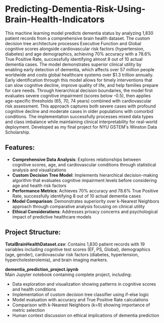 # Predicting-Dementia-Risk-Using-Brain-Health-Indicators
This machine learning model predicts dementia status by analyzing 1,830 patient records from a comprehensive brain health dataset. The custom decision tree architecture processes Executive Function and Global cognitive scores alongside cardiovascular risk factors (hypertension, diabetes) and age demographics, achieving 70% accuracy with a 78.6% True Positive Rate, successfully identifying almost 8 out of 10 actual dementia cases. The model demonstrates superior clinical utility by enabling early detection of dementia, which affects over 57 million people worldwide and costs global healthcare systems over $1.3 trillion annually. Early identification through this model allows for timely interventions that can slow cognitive decline, improve quality of life, and help families prepare for care needs. Through hierarchical decision boundaries, the model first evaluates severe cognitive impairment (scores below -0.5), then applies age-specific thresholds (65, 70, 74 years) combined with cardiovascular risk assessment. This approach captures both severe cases with profound cognitive decline and moderate cases in older populations with comorbid conditions. The implementation successfully processes mixed data types and class imbalance while maintaining clinical interpretability for real-world deployment. Developed as my final project for NYU GSTEM's Winston Data Scholarship.

## Features:
- **Comprehensive Data Analysis**: Explores relationships between cognitive scores, age, and cardiovascular conditions through statistical analysis and visualizations
- **Custom Decision Tree Model**: Implements hierarchical decision-making algorithm that evaluates cognitive impairment levels before considering age and health risk factors
- **Performance Metrics**: Achieves 70% accuracy and 78.6% True Positive Rate, successfully identifying 8 out of 10 actual dementia cases
- **Model Comparison**: Demonstrates superiority over k-Nearest Neighbors approach through comparative analysis focusing on clinical utility
- **Ethical Considerations**: Addresses privacy concerns and psychological impact of predictive healthcare models

## Project Structure:

**TotalBrainHealthDataset.csv**: Contains 1,830 patient records with 19 variables including cognitive test scores (EF, PS, Global), demographics (age, gender), cardiovascular risk factors (diabetes, hypertension, hypercholesterolemia), and brain imaging markers.

**dementia_prediction_project.ipynb**  
Main Jupyter notebook containing complete project, including:
- Data exploration and visualization showing patterns in cognitive scores and health conditions
- Implementation of custom decision tree classifier using if-else logic
- Model evaluation with accuracy and True Positive Rate calculations
- Comparison with k-Nearest Neighbors (k=9) showing importance of metric selection
- Human context discussion on ethical implications of dementia prediction
